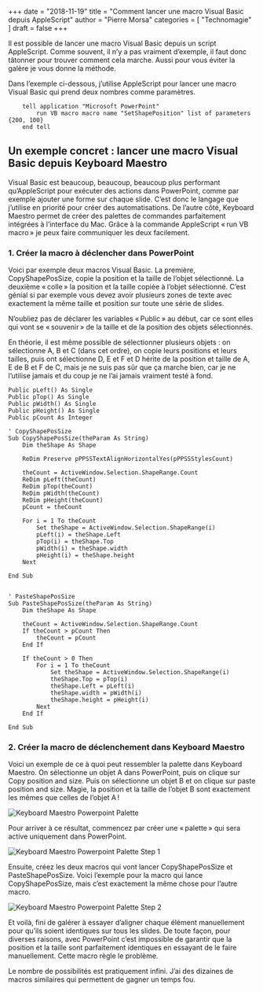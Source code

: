 +++
date        = "2018-11-19"
title       = "Comment lancer une macro Visual Basic depuis AppleScript"
author      = "Pierre Morsa"
categories  = [ "Technomagie" ]
draft       = false
+++

Il est possible de lancer une macro Visual Basic depuis un script AppleScript. Comme souvent, il n’y a pas vraiment d’exemple, il faut donc tâtonner pour trouver comment cela marche. Aussi pour vous éviter la galère je vous donne la méthode.

Dans l’exemple ci-dessous, j’utilise AppleScript pour lancer une macro Visual Basic qui prend deux nombres comme paramètres.

```
	tell application "Microsoft PowerPoint"
		run VB macro macro name "SetShapePosition" list of parameters {200, 100}
	end tell
```

## Un exemple concret : lancer une macro Visual Basic depuis Keyboard Maestro
Visual Basic est beaucoup, beaucoup, beaucoup plus performant qu’AppleScript pour exécuter des actions dans PowerPoint, comme par exemple ajouter une forme sur chaque slide. C’est donc le langage que j’utilise en priorité pour créer des automatisations. De l’autre côté, Keyboard Maestro permet de créer des palettes de commandes parfaitement intégrées à l’interface du Mac. Grâce à la commande AppleScript « run VB macro » je peux faire communiquer les deux facilement.

### 1. Créer la macro à déclencher dans PowerPoint
Voici par exemple deux macros Visual Basic. La première, CopyShapePosSize, copie la position et la taille de l’objet sélectionné. La deuxième « colle » la position et la taille copiée à l’objet sélectionné. C’est génial si par exemple vous devez avoir plusieurs zones de texte avec exactement la même taille et position sur toute une série de slides.

N’oubliez pas de déclarer les variables « Public » au début, car ce sont elles qui vont se « souvenir » de la taille et de la position des objets sélectionnés.

En théorie, il est même possible de sélectionner plusieurs objets : on sélectionne A, B et C (dans cet ordre), on copie leurs positions et leurs tailles, puis ont sélectionne D, E et F et D hérite de la position et taille de A, E de B et F de C, mais je ne suis pas sûr que ça marche bien, car je ne l’utilise jamais et du coup je ne l’ai jamais vraiment testé à fond.

```
Public pLeft() As Single
Public pTop() As Single
Public pWidth() As Single
Public pHeight() As Single
Public pCount As Integer

' CopyShapePosSize
Sub CopyShapePosSize(theParam As String)
    Dim theShape As Shape
    
    ReDim Preserve pPPSSTextAlignHorizontalYes(pPPSSStylesCount)
    
    theCount = ActiveWindow.Selection.ShapeRange.Count
    ReDim pLeft(theCount)
    ReDim pTop(theCount)
    ReDim pWidth(theCount)
    ReDim pHeight(theCount)
    pCount = theCount
    
    For i = 1 To theCount
        Set theShape = ActiveWindow.Selection.ShapeRange(i)
        pLeft(i) = theShape.Left
        pTop(i) = theShape.Top
        pWidth(i) = theShape.width
        pHeight(i) = theShape.height
    Next
    
End Sub


' PasteShapePosSize
Sub PasteShapePosSize(theParam As String)
    Dim theShape As Shape
    
    theCount = ActiveWindow.Selection.ShapeRange.Count
    If theCount > pCount Then
        theCount = pCount
    End If
    
    If theCount > 0 Then
        For i = 1 To theCount
            Set theShape = ActiveWindow.Selection.ShapeRange(i)
            theShape.Top = pTop(i)
            theShape.Left = pLeft(i)
            theShape.width = pWidth(i)
            theShape.height = pHeight(i)
        Next
    End If
    
End Sub
```

### 2. Créer la macro de déclenchement dans Keyboard Maestro
Voici un exemple de ce à quoi peut ressembler la palette dans Keyboard Maestro. On sélectionne un objet A dans PowerPoint, puis on clique sur Copy position and size. Puis on sélectionne un objet B et on clique sur paste position and size. Magie, la position et la taille de l’objet B sont exactement les mêmes que celles de l’objet A !

![Keyboard Maestro Powerpoint Palette](/pictures/2018/11/keyboard-maestro-powerpoint-palette.jpg)

Pour arriver à ce résultat, commencez par créer une « palette » qui sera active uniquement dans PowerPoint.

![Keyboard Maestro Powerpoint Palette Step 1](/pictures/2018/11/keyboard-maestro-powerpoint-palette-step-1.jpg)

Ensuite, créez les deux macros qui vont lancer CopyShapePosSize et PasteShapePosSize. Voici l’exemple pour la macro qui lance CopyShapePosSize, mais c’est exactement la même chose pour l’autre macro.

![Keyboard Maestro Powerpoint Palette Step 2](/pictures/2018/11/keyboard-maestro-powerpoint-palette-step-2.jpg)

Et voilà, fini de galérer à essayer d’aligner chaque élément manuellement pour qu’ils soient identiques sur tous les slides. De toute façon, pour diverses raisons, avec PowerPoint c’est impossible de garantir que la position et la taille sont parfaitement identiques en essayant de le faire manuellement. Cette macro règle le problème.

Le nombre de possibilités est pratiquement infini. J’ai des dizaines de macros similaires qui permettent de gagner un temps fou.